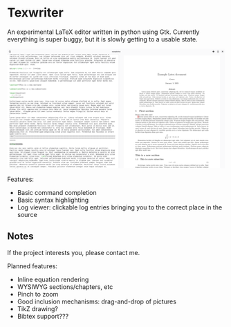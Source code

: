 # Texwriter

An experimental LaTeX editor written in python using Gtk. 
Currently everything is super buggy, but it is slowly getting to a usable state.

![Default editing view](default_view.png)

Features:
 - Basic command completion
 - Basic syntax highlighting
 - Log viewer: clickable log entries bringing you to the correct place in the source

## Notes

If the project interests you, please contact me.

Planned features:
 - Inline equation rendering
 - WYSIWYG sections/chapters, etc
 - Pinch to zoom
 - Good inclusion mechanisms: drag-and-drop of pictures
 - TikZ drawing?
 - Bibtex support???
